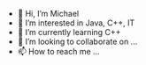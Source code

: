 - 👋 Hi, I’m Michael
- 👀 I’m interested in Java, C++, IT
- 🌱 I’m currently learning C++
- 💞️ I’m looking to collaborate on ...
- 📫 How to reach me ...

<!---
xerxes24mg/xerxes24mg is a ✨ special ✨ repository because its `README.md` (this file) appears on your GitHub profile.
You can click the Preview link to take a look at your changes.
--->
